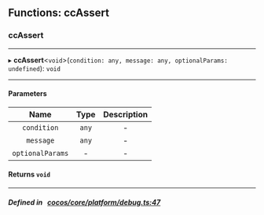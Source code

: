 ## Functions: ccAssert

### ccAssert


___
▸ **ccAssert**<`void`\>(`condition: any, message: any, optionalParams: undefined`): `void`
___


#### Parameters

| Name | Type | Description |
| :------: | :------: | :------: |
| `condition` | `any` | - |
| `message` | `any` | - |
| `optionalParams` | - | - |

#### Returns `void` 
___


##### Defined in &nbsp;   [cocos/core/platform/debug.ts:47](https://github.com/cocos-creator/engine/blob/c7bf6b8a9/cocos/core/platform/debug.ts#L47)&nbsp;
